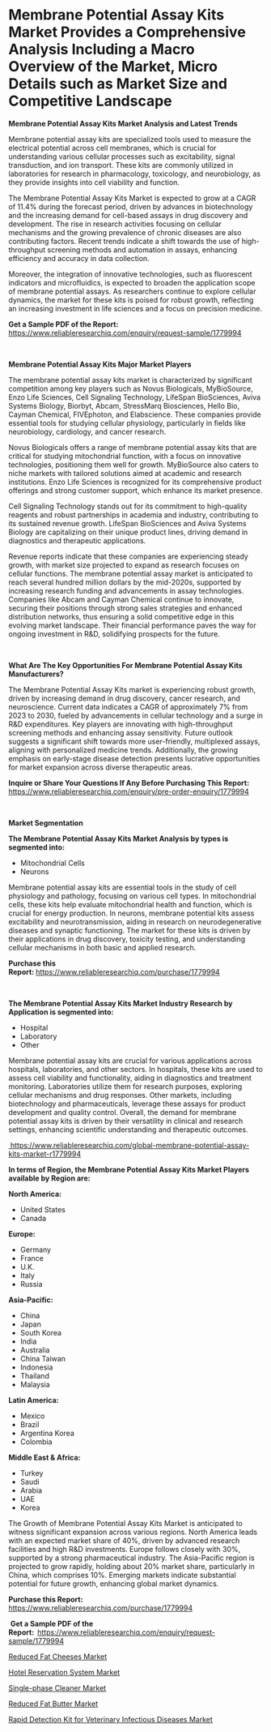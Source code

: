 <p><h1>Membrane Potential Assay Kits Market Provides a Comprehensive Analysis Including a Macro Overview of the Market, Micro Details such as Market Size and Competitive Landscape</h1></p><p><strong>Membrane Potential Assay Kits Market Analysis and Latest Trends</strong></p>
<p><p>Membrane potential assay kits are specialized tools used to measure the electrical potential across cell membranes, which is crucial for understanding various cellular processes such as excitability, signal transduction, and ion transport. These kits are commonly utilized in laboratories for research in pharmacology, toxicology, and neurobiology, as they provide insights into cell viability and function.</p><p>The Membrane Potential Assay Kits Market is expected to grow at a CAGR of 11.4% during the forecast period, driven by advances in biotechnology and the increasing demand for cell-based assays in drug discovery and development. The rise in research activities focusing on cellular mechanisms and the growing prevalence of chronic diseases are also contributing factors. Recent trends indicate a shift towards the use of high-throughput screening methods and automation in assays, enhancing efficiency and accuracy in data collection. </p><p>Moreover, the integration of innovative technologies, such as fluorescent indicators and microfluidics, is expected to broaden the application scope of membrane potential assays. As researchers continue to explore cellular dynamics, the market for these kits is poised for robust growth, reflecting an increasing investment in life sciences and a focus on precision medicine.</p></p>
<p><strong>Get a Sample PDF of the Report:&nbsp;</strong> <a href="https://www.reliableresearchiq.com/enquiry/request-sample/1779994?utm_campaign=103&utm_medium=2&utm_source=Github&utm_content=ia&utm_term=09102024&utm_id=membrane-potential-assay-kits">https://www.reliableresearchiq.com/enquiry/request-sample/1779994</a></p>
<p>&nbsp;</p>
<p><strong>Membrane Potential Assay Kits Major Market Players</strong></p>
<p><p>The membrane potential assay kits market is characterized by significant competition among key players such as Novus Biologicals, MyBioSource, Enzo Life Sciences, Cell Signaling Technology, LifeSpan BioSciences, Aviva Systems Biology, Biorbyt, Abcam, StressMarq Biosciences, Hello Bio, Cayman Chemical, FIVEphoton, and Elabscience. These companies provide essential tools for studying cellular physiology, particularly in fields like neurobiology, cardiology, and cancer research.</p><p>Novus Biologicals offers a range of membrane potential assay kits that are critical for studying mitochondrial function, with a focus on innovative technologies, positioning them well for growth. MyBioSource also caters to niche markets with tailored solutions aimed at academic and research institutions. Enzo Life Sciences is recognized for its comprehensive product offerings and strong customer support, which enhance its market presence.</p><p>Cell Signaling Technology stands out for its commitment to high-quality reagents and robust partnerships in academia and industry, contributing to its sustained revenue growth. LifeSpan BioSciences and Aviva Systems Biology are capitalizing on their unique product lines, driving demand in diagnostics and therapeutic applications.</p><p>Revenue reports indicate that these companies are experiencing steady growth, with market size projected to expand as research focuses on cellular functions. The membrane potential assay market is anticipated to reach several hundred million dollars by the mid-2020s, supported by increasing research funding and advancements in assay technologies. Companies like Abcam and Cayman Chemical continue to innovate, securing their positions through strong sales strategies and enhanced distribution networks, thus ensuring a solid competitive edge in this evolving market landscape. Their financial performance paves the way for ongoing investment in R&D, solidifying prospects for the future.</p></p>
<p>&nbsp;</p>
<p><strong>What Are The Key Opportunities For Membrane Potential Assay Kits Manufacturers?</strong></p>
<p><p>The Membrane Potential Assay Kits market is experiencing robust growth, driven by increasing demand in drug discovery, cancer research, and neuroscience. Current data indicates a CAGR of approximately 7% from 2023 to 2030, fueled by advancements in cellular technology and a surge in R&D expenditures. Key players are innovating with high-throughput screening methods and enhancing assay sensitivity. Future outlook suggests a significant shift towards more user-friendly, multiplexed assays, aligning with personalized medicine trends. Additionally, the growing emphasis on early-stage disease detection presents lucrative opportunities for market expansion across diverse therapeutic areas.</p></p>
<p><strong>Inquire or Share Your Questions If Any Before Purchasing This Report:</strong> <a href="https://www.reliableresearchiq.com/enquiry/pre-order-enquiry/1779994?utm_campaign=103&utm_medium=2&utm_source=Github&utm_content=ia&utm_term=09102024&utm_id=membrane-potential-assay-kits">https://www.reliableresearchiq.com/enquiry/pre-order-enquiry/1779994</a></p>
<p>&nbsp;</p>
<p><strong>Market Segmentation</strong></p>
<p><strong>The Membrane Potential Assay Kits Market Analysis by types is segmented into:</strong></p>
<p><ul><li>Mitochondrial Cells</li><li>Neurons</li></ul></p>
<p><p>Membrane potential assay kits are essential tools in the study of cell physiology and pathology, focusing on various cell types. In mitochondrial cells, these kits help evaluate mitochondrial health and function, which is crucial for energy production. In neurons, membrane potential kits assess excitability and neurotransmission, aiding in research on neurodegenerative diseases and synaptic functioning. The market for these kits is driven by their applications in drug discovery, toxicity testing, and understanding cellular mechanisms in both basic and applied research.</p></p>
<p><strong>Purchase this Report:&nbsp;</strong><a href="https://www.reliableresearchiq.com/purchase/1779994?utm_campaign=103&utm_medium=2&utm_source=Github&utm_content=ia&utm_term=09102024&utm_id=membrane-potential-assay-kits">https://www.reliableresearchiq.com/purchase/1779994</a></p>
<p>&nbsp;</p>
<p><strong>The Membrane Potential Assay Kits Market Industry Research by Application is segmented into:</strong></p>
<p><ul><li>Hospital</li><li>Laboratory</li><li>Other</li></ul></p>
<p><p>Membrane potential assay kits are crucial for various applications across hospitals, laboratories, and other sectors. In hospitals, these kits are used to assess cell viability and functionality, aiding in diagnostics and treatment monitoring. Laboratories utilize them for research purposes, exploring cellular mechanisms and drug responses. Other markets, including biotechnology and pharmaceuticals, leverage these assays for product development and quality control. Overall, the demand for membrane potential assay kits is driven by their versatility in clinical and research settings, enhancing scientific understanding and therapeutic outcomes.</p></p>
<p><a href="https://www.reliableresearchiq.com/global-membrane-potential-assay-kits-market-r1779994?utm_campaign=103&utm_medium=2&utm_source=Github&utm_content=ia&utm_term=09102024&utm_id=membrane-potential-assay-kits">&nbsp;https://www.reliableresearchiq.com/global-membrane-potential-assay-kits-market-r1779994</a></p>
<p><strong>In terms of Region, the Membrane Potential Assay Kits Market Players available by Region are:</strong></p>
<p>
    <p> <strong> North America: </strong>
        <ul>
            <li>United States</li>
            <li>Canada</li>
        </ul>
        </p> 
    <p> <strong> Europe: </strong>
        <ul>
            <li>Germany</li>
            <li>France</li>
            <li>U.K.</li>
            <li>Italy</li>
            <li>Russia</li>
        </ul>
        </p> 
    <p> <strong> Asia-Pacific: </strong>
        <ul>
            <li>China</li>
            <li>Japan</li>
            <li>South Korea</li>
            <li>India</li>
            <li>Australia</li>
            <li>China Taiwan</li>
            <li>Indonesia</li>
            <li>Thailand</li>
            <li>Malaysia</li>
        </ul>
        </p> 
    <p> <strong> Latin America: </strong>
        <ul>
            <li>Mexico</li>
            <li>Brazil</li>
            <li>Argentina Korea</li>
            <li>Colombia</li>
        </ul>
        </p> 
    <p> <strong> Middle East & Africa: </strong>
        <ul>
            <li>Turkey</li>
            <li>Saudi</li>
            <li>Arabia</li>
            <li>UAE</li>
            <li>Korea</li>
        </ul>
    </p>
    </p>
<p><p>The Growth of Membrane Potential Assay Kits Market is anticipated to witness significant expansion across various regions. North America leads with an expected market share of 40%, driven by advanced research facilities and high R&D investments. Europe follows closely with 30%, supported by a strong pharmaceutical industry. The Asia-Pacific region is projected to grow rapidly, holding about 20% market share, particularly in China, which comprises 10%. Emerging markets indicate substantial potential for future growth, enhancing global market dynamics.</p></p>
<p><strong>Purchase this Report: </strong><a href="https://www.reliableresearchiq.com/purchase/1779994?utm_campaign=103&utm_medium=2&utm_source=Github&utm_content=ia&utm_term=09102024&utm_id=membrane-potential-assay-kits">https://www.reliableresearchiq.com/purchase/1779994</a></p>
<p>&nbsp;<strong>Get a Sample PDF of the Report:&nbsp;&nbsp;</strong><a href="https://www.reliableresearchiq.com/enquiry/request-sample/1779994?utm_campaign=103&utm_medium=2&utm_source=Github&utm_content=ia&utm_term=09102024&utm_id=membrane-potential-assay-kits">https://www.reliableresearchiq.com/enquiry/request-sample/1779994</a></p>
<p><strong></strong></p>
<p><p><a href="https://issuu.com/reportprime-2/docs/reduced-fat-cheeses-market-size-203_51e337f7adcb0a?utm_campaign=103&utm_medium=2&utm_source=Github&utm_content=ia&utm_term=09102024&utm_id=membrane-potential-assay-kits">Reduced Fat Cheeses Market</a></p><p><a href="https://www.linkedin.com/pulse/what-influencing-future-hotel-reservation-system-market-o0arf?trackingId=CAqYyF0qSfqJezFbgR1gKQ%3D%3D&utm_campaign=103&utm_medium=2&utm_source=Github&utm_content=ia&utm_term=09102024&utm_id=membrane-potential-assay-kits">Hotel Reservation System Market</a></p><p><a href="https://github.com/lourdestd6bs/Market-Research-Report-List-1/blob/main/single-phase-cleaner-market.md?utm_campaign=103&utm_medium=2&utm_source=Github&utm_content=ia&utm_term=09102024&utm_id=membrane-potential-assay-kits">Single-phase Cleaner Market</a></p><p><a href="https://issuu.com/reportprime-2/docs/reduced-fat-butter-market-size-2030_fd0597b720648b?utm_campaign=103&utm_medium=2&utm_source=Github&utm_content=ia&utm_term=09102024&utm_id=membrane-potential-assay-kits">Reduced Fat Butter Market</a></p><p><a href="https://github.com/tenoreduwagley4rt/Market-Research-Report-List-1/blob/main/rapid-detection-kit-for-veterinary-infectious-diseases-market.md?utm_campaign=103&utm_medium=2&utm_source=Github&utm_content=ia&utm_term=09102024&utm_id=membrane-potential-assay-kits">Rapid Detection Kit for Veterinary Infectious Diseases Market</a></p></p>